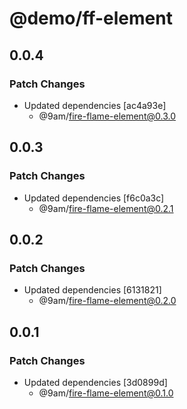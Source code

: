 # @demo/ff-element

## 0.0.4

### Patch Changes

-   Updated dependencies [ac4a93e]
    -   @9am/fire-flame-element@0.3.0

## 0.0.3

### Patch Changes

-   Updated dependencies [f6c0a3c]
    -   @9am/fire-flame-element@0.2.1

## 0.0.2

### Patch Changes

-   Updated dependencies [6131821]
    -   @9am/fire-flame-element@0.2.0

## 0.0.1

### Patch Changes

-   Updated dependencies [3d0899d]
    -   @9am/fire-flame-element@0.1.0
